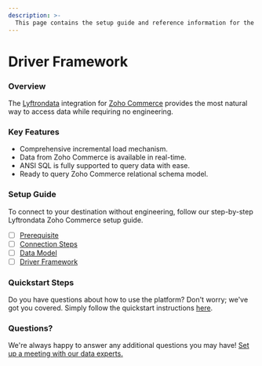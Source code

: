 ```yaml
---
description: >-
  This page contains the setup guide and reference information for the Zoho Commerce source connector.
---
```


# Driver Framework

### Overview

The [Lyftrondata](https://www.lyftrondata.com/) integration for [Zoho Commerce](None) provides the most natural way to access data while requiring no engineering.

### Key Features

* Comprehensive incremental load mechanism.
* Data from Zoho Commerce is available in real-time.&#x20;
* ANSI SQL is fully supported to query data with ease.
* Ready to query Zoho Commerce relational schema model.

### Setup Guide

To connect to your destination without engineering, follow our step-by-step Lyftrondata Zoho Commerce setup guide.

* [ ] [Prerequisite](../prerequisite.md)
* [ ] [Connection Steps](../connection-steps.md)
* [ ] [Data Model](../data-model/erd.md)
* [ ] [Driver Framework](../driver-framework/)

### Quickstart Steps

Do you have questions about how to use the platform? Don't worry; we've got you covered. Simply follow the quickstart instructions [here](../driver-framework/README.md).

### Questions? <a href="#questions" id="questions"></a>

We're always happy to answer any additional questions you may have! [Set up a meeting with our data experts.](https://www.lyftrondata.com/book-a-meeting/)


